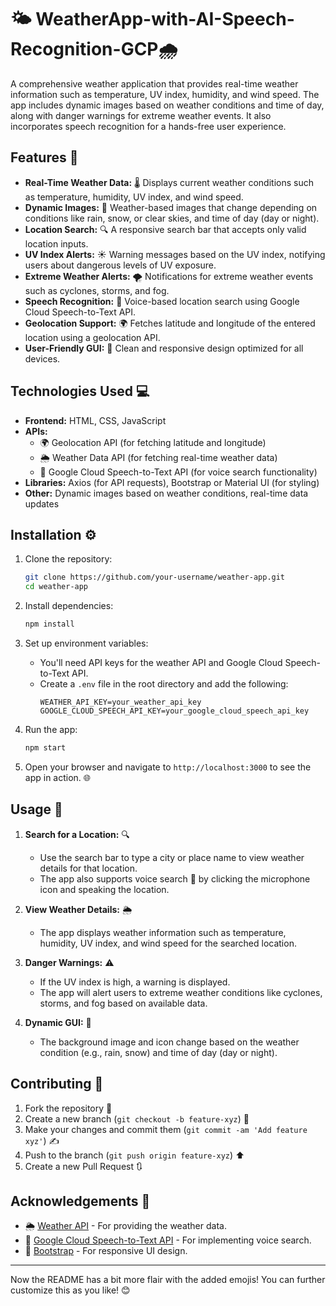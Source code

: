 
# 🌤️ WeatherApp-with-AI-Speech-Recognition-GCP🌧️

A comprehensive weather application that provides real-time weather information such as temperature, UV index, humidity, and wind speed. The app includes dynamic images based on weather conditions and time of day, along with danger warnings for extreme weather events. It also incorporates speech recognition for a hands-free user experience.

## Features 🌟

- **Real-Time Weather Data:** 🌡️ Displays current weather conditions such as temperature, humidity, UV index, and wind speed.
- **Dynamic Images:** 🌈 Weather-based images that change depending on conditions like rain, snow, or clear skies, and time of day (day or night).
- **Location Search:** 🔍 A responsive search bar that accepts only valid location inputs.
- **UV Index Alerts:** ☀️ Warning messages based on the UV index, notifying users about dangerous levels of UV exposure.
- **Extreme Weather Alerts:** 🌪️ Notifications for extreme weather events such as cyclones, storms, and fog.
- **Speech Recognition:** 🎤 Voice-based location search using Google Cloud Speech-to-Text API.
- **Geolocation Support:** 🌍 Fetches latitude and longitude of the entered location using a geolocation API.
- **User-Friendly GUI:** 📱 Clean and responsive design optimized for all devices.

## Technologies Used 💻

- **Frontend:** HTML, CSS, JavaScript
- **APIs:**
  - 🌍 Geolocation API (for fetching latitude and longitude)
  - 🌦️ Weather Data API (for fetching real-time weather data)
  - 🎤 Google Cloud Speech-to-Text API (for voice search functionality)
- **Libraries:** Axios (for API requests), Bootstrap or Material UI (for styling)
- **Other:** Dynamic images based on weather conditions, real-time data updates

## Installation ⚙️

1. Clone the repository:
   ```bash
   git clone https://github.com/your-username/weather-app.git
   cd weather-app
   ```

2. Install dependencies:
   ```bash
   npm install
   ```

3. Set up environment variables:
   - You'll need API keys for the weather API and Google Cloud Speech-to-Text API.
   - Create a `.env` file in the root directory and add the following:
     ```
     WEATHER_API_KEY=your_weather_api_key
     GOOGLE_CLOUD_SPEECH_API_KEY=your_google_cloud_speech_api_key
     ```

4. Run the app:
   ```bash
   npm start
   ```

5. Open your browser and navigate to `http://localhost:3000` to see the app in action. 🌐

## Usage 📱

1. **Search for a Location:** 🔍
   - Use the search bar to type a city or place name to view weather details for that location.
   - The app also supports voice search 🎤 by clicking the microphone icon and speaking the location.

2. **View Weather Details:** 🌦️
   - The app displays weather information such as temperature, humidity, UV index, and wind speed for the searched location.

3. **Danger Warnings:** ⚠️
   - If the UV index is high, a warning is displayed.
   - The app will alert users to extreme weather conditions like cyclones, storms, and fog based on available data.

4. **Dynamic GUI:** 🌈
   - The background image and icon change based on the weather condition (e.g., rain, snow) and time of day (day or night).


## Contributing 🤝

1. Fork the repository 🍴
2. Create a new branch (`git checkout -b feature-xyz`) 🌱
3. Make your changes and commit them (`git commit -am 'Add feature xyz'`) ✍️
4. Push to the branch (`git push origin feature-xyz`) ⬆️
5. Create a new Pull Request 🔃


## Acknowledgements 🙏

- 🌦️ [Weather API](https://openweathermap.org/api) - For providing the weather data.
- 🎤 [Google Cloud Speech-to-Text API](https://cloud.google.com/speech-to-text) - For implementing voice search.
- 📱 [Bootstrap](https://getbootstrap.com/) - For responsive UI design.

---

Now the README has a bit more flair with the added emojis! You can further customize this as you like! 😊
